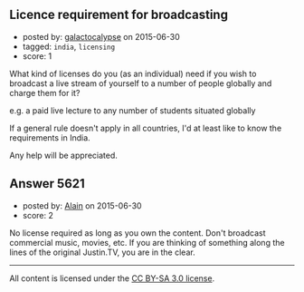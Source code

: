 ## Licence requirement for broadcasting

- posted by: [galactocalypse](https://stackexchange.com/users/1109859/galactocalypse) on 2015-06-30
- tagged: `india`, `licensing`
- score: 1

What kind of licenses do you (as an individual) need if you wish to broadcast a live stream of yourself to a number of people globally and charge them for it?

e.g. a paid live lecture to any number of students situated globally

If a general rule doesn't apply in all countries, I'd at least like to know the requirements in India.

Any help will be appreciated.


## Answer 5621

- posted by: [Alain](https://stackexchange.com/users/21866/alain) on 2015-06-30
- score: 2

No license required as long as you own the content. Don't broadcast commercial music, movies, etc. If you are thinking of something along the lines of the original Justin.TV, you are in the clear.



---

All content is licensed under the [CC BY-SA 3.0 license](https://creativecommons.org/licenses/by-sa/3.0/).
